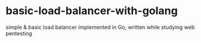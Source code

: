 # basic-load-balancer-with-golang
simple &amp; basic load balancer implemented in Go, written while studying web pentesting
